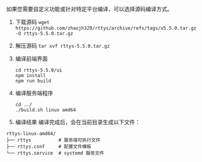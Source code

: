 如果您需要自定义功能或针对特定平台编译，可以选择源码编译方式。

1. 下载源码
   `wget https://github.com/zhaojh329/rttys/archive/refs/tags/v5.5.0.tar.gz -O rttys-5.5.0.tar.gz`

2. 解压源码
   ```tar xvf rttys-5.5.0.tar.gz```

3. 编译前端界面
   ```
   cd rttys-5.5.0/ui
   npm install
   npm run build
   ```

4. 编译服务端程序
   ```
   cd ../
   ./build.sh linux amd64
   ```

5. 编译结果
   编译完成后，会在当前目录生成以下文件：

```
rttys-linux-amd64/
├── rttys          # 服务端可执行文件
├── rttys.conf     # 配置文件模板
└── rttys.service  # systemd 服务文件
```